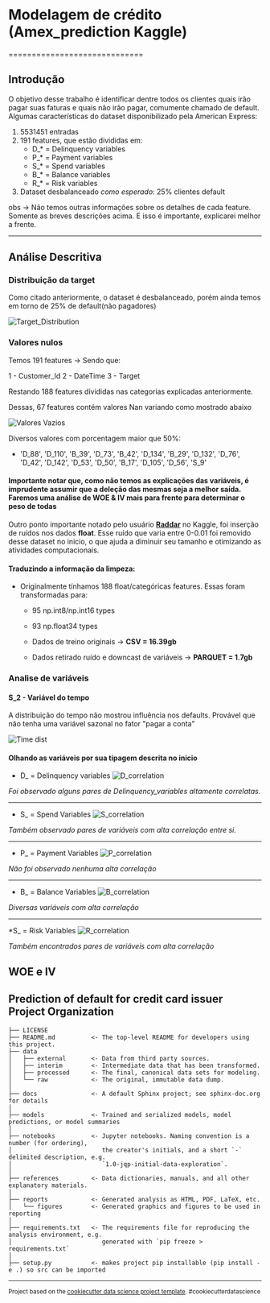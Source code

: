 # **Modelagem de crédito (Amex_prediction Kaggle)**
=============================
## Introdução

O objetivo desse trabalho é identificar dentre todos os clientes quais irão pagar suas faturas e quais não irão pagar, comumente chamado de default.
Algumas características do dataset disponibilizado pela American Express:

1. 5531451 entradas
2. 191 features, que estão divididas em:
   * D_* = Delinquency variables
   * P_* = Payment variables
   * S_* = Spend variables
   * B_* = Balance variables
   * R_* = Risk variables
3. Dataset desbalanceado *como esperado*: 25% clientes default

obs -> Não temos outras informações sobre os detalhes de cada feature. Somente as breves descrições acima. E isso é importante, explicarei melhor a frente.

-----

## Análise Descritiva 

### Distribuição da target

Como citado anteriormente, o dataset é desbalanceado, porém ainda temos em torno de 25% de default(não pagadores)

![Target_Distribution](reports/figures/target_distribution.png)


### Valores nulos

Temos 191 features -> Sendo que:

1 - Customer_Id
2 - DateTime
3 - Target

Restando 188 features divididas nas categorias explicadas anteriormente.

Dessas, 67 features contém valores Nan variando como mostrado abaixo

![Valores Vazios](reports/figures/nan_distribution.png)

Diversos valores com porcentagem maior que 50%:

* 'D_88', 'D_110', 'B_39',  'D_73', 'B_42', 'D_134', 'B_29', 'D_132', 'D_76', 'D_42', 'D_142', 'D_53', 'D_50', 'B_17', 'D_105', 'D_56', 'S_9'


#### Importante notar que, como não temos as explicações das variáveis, é imprudente assumir que a deleção das mesmas seja a melhor saída. Faremos uma análise de WOE & IV mais para frente para determinar o peso de todas

Outro ponto importante notado pelo usuário **[Raddar](https://www.kaggle.com/competitions/amex-default-prediction/discussion/328514)** no Kaggle, foi inserção de ruídos nos dados **float**. Esse ruído que varia entre 0-0.01 foi removido desse dataset no inicio, o que ajuda a diminuir seu tamanho e otimizando as atividades computacionais.

#### Traduzindo a informação da limpeza:
* Originalmente tínhamos 188 float/categóricas features. Essas foram transformadas para:
    * 95 np.int8/np.int16 types
    * 93 np.float34 types

    * Dados de treino originais -> **CSV = 16.39gb**
    * Dados retirado ruído e downcast de variáveis -> **PARQUET = 1.7gb**



### Analise de variáveis

#### S_2 - Variável do tempo

A distribuição do tempo não mostrou influência nos defaults. Provável que não tenha uma variável sazonal no fator "pagar a conta"

![Time dist](reports/figures/time_distribution.png)


#### Olhando as variáveis por sua tipagem descrita no inicio
 * D_ = Delinquency variables
![D_correlation](reports/figures/D_correlation.png)
 
 *Foi observado alguns pares de Delinquency_variables altamente correlatas.* 

-----------

* S_ = Spend Variables
![S_correlation](reports/figures/S_correlation.png)

*Também observado pares de variáveis com alta correlação entre si.*

-----------

* P_ = Payment Variables
![P_correlation](reports/figures/P_correlation.png)

*Não foi observado nenhuma alta correlação*

-----------

* B_ = Balance Variables
![B_correlation](reports/figures/B_correlation.png)

*Diversas variáveis com alta correlação*

-----------------

*S_ = Risk Variables
![R_correlation](reports/figures/R_correlation.png)

*Também encontrados pares de variáveis com alta correlação*

## WOE e IV


































Prediction of default for credit card issuer
Project Organization
------------

    ├── LICENSE
    ├── README.md          <- The top-level README for developers using this project.
    ├── data
    │   ├── external       <- Data from third party sources.
    │   ├── interim        <- Intermediate data that has been transformed.
    │   ├── processed      <- The final, canonical data sets for modeling.
    │   └── raw            <- The original, immutable data dump.
    │
    ├── docs               <- A default Sphinx project; see sphinx-doc.org for details
    │
    ├── models             <- Trained and serialized models, model predictions, or model summaries
    │
    ├── notebooks          <- Jupyter notebooks. Naming convention is a number (for ordering),
    │                         the creator's initials, and a short `-` delimited description, e.g.
    │                         `1.0-jqp-initial-data-exploration`.
    │
    ├── references         <- Data dictionaries, manuals, and all other explanatory materials.
    │
    ├── reports            <- Generated analysis as HTML, PDF, LaTeX, etc.
    │   └── figures        <- Generated graphics and figures to be used in reporting
    │
    ├── requirements.txt   <- The requirements file for reproducing the analysis environment, e.g.
    │                         generated with `pip freeze > requirements.txt`
    │
    ├── setup.py           <- makes project pip installable (pip install -e .) so src can be imported
    


--------

<p><small>Project based on the <a target="_blank" href="https://drivendata.github.io/cookiecutter-data-science/">cookiecutter data science project template</a>. #cookiecutterdatascience</small></p>
